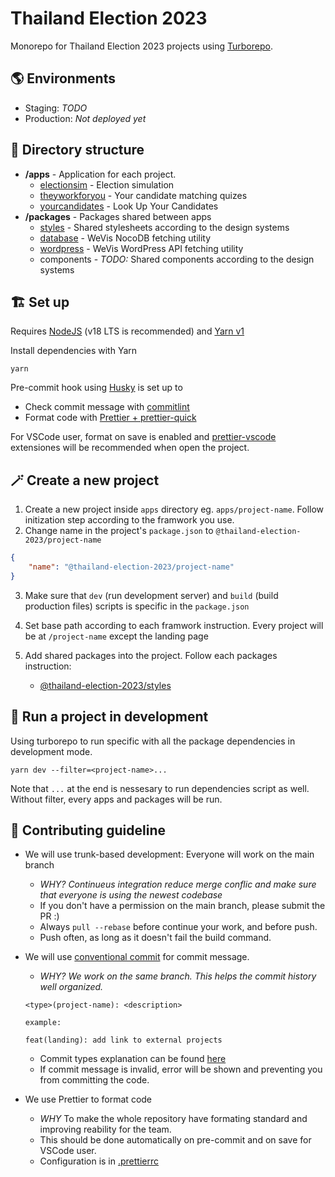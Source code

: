 # Thailand Election 2023

Monorepo for Thailand Election 2023 projects using [Turborepo](https://turbo.build/repo).

## 🌎 Environments

- Staging: _TODO_
- Production: _Not deployed yet_

## 🍱 Directory structure

- **/apps** - Application for each project.
  - [electionsim](apps/electionsim) - Election simulation
  - [theyworkforyou](apps/theyworkforyou) - Your candidate matching quizes
  - [yourcandidates](apps/yourcandidates) - Look Up Your Candidates
- **/packages** - Packages shared between apps
  - [styles](packages/styles) - Shared stylesheets according to the design systems
  - [database](packages/database) - WeVis NocoDB fetching utility
  - [wordpress](packages/wordpress) - WeVis WordPress API fetching utility
  - components - _TODO:_ Shared components according to the design systems

## 🏗️ Set up

Requires [NodeJS](https://nodejs.org/en/) (v18 LTS is recommended) and [Yarn v1](https://classic.yarnpkg.com/lang/en/)

Install dependencies with Yarn

```shell
yarn
```

Pre-commit hook using [Husky](https://typicode.github.io/husky) is set up to

- Check commit message with [commitlint](https://commitlint.js.org/)
- Format code with [Prettier + prettier-quick](https://prettier.io/docs/en/precommit.html)

For VSCode user, format on save is enabled and [prettier-vscode](https://marketplace.visualstudio.com/items?itemName=esbenp.prettier-vscode) extensiones will be recommended when open the project.

## 🪄 Create a new project

1. Create a new project inside `apps` directory eg. `apps/project-name`. Follow initization step according to the framwork you use.
2. Change name in the project's `package.json` to `@thailand-election-2023/project-name`

```json
{
	"name": "@thailand-election-2023/project-name"
}
```

3. Make sure that `dev` (run development server) and `build` (build production files) scripts is specific in the `package.json`

4. Set base path according to each framwork instruction. Every project will be at `/project-name` except the landing page

5. Add shared packages into the project. Follow each packages instruction:

   - [@thailand-election-2023/styles](packages/styles)

## 👟 Run a project in development

Using turborepo to run specific with all the package dependencies in development mode.

```
yarn dev --filter=<project-name>...
```

Note that `...` at the end is nessesary to run dependencies script as well. Without filter, every apps and packages will be run.

## 🙌 Contributing guideline

- We will use trunk-based development: Everyone will work on the main branch
  - _WHY? Continueus integration reduce merge conflic and make sure that everyone is using the newest codebase_
  - If you don't have a permission on the main branch, please submit the PR :)
  - Always `pull --rebase` before continue your work, and before push.
  - Push often, as long as it doesn't fail the build command.
- We will use [conventional commit](https://www.conventionalcommits.org/en/v1.0.0/) for commit message.

  - _WHY? We work on the same branch. This helps the commit history well organized._

  ```
  <type>(project-name): <description>

  example:

  feat(landing): add link to external projects
  ```

  - Commit types explanation can be found [here](https://github.com/pvdlg/conventional-changelog-metahub#commit-types)
  - If commit message is invalid, error will be shown and preventing you from committing the code.

- We use Prettier to format code
  - _WHY_ To make the whole repository have formating standard and improving reability for the team.
  - This should be done automatically on pre-commit and on save for VSCode user.
  - Configuration is in [.prettierrc](.prettierrc)
